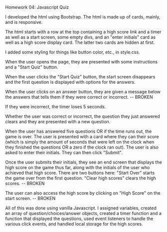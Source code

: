Homework 04: Javascript Quiz

I developed the html using Bootstrap. The html is made up of cards, mainly, and is responsive.

The html starts with a row at the top containing a high score link and a timer as well as a start screen, some empty divs, and an "enter initials" card as well as a high score display card. The latter two cards are hidden at first.

I added some styling for things like button color, etc., in style.css.

When the user opens the page, they are presented with some instructions and a "Start Quiz" button. 

When the user clicks the "Start Quiz" button, the start screen disappears and the first question is displayed with options for the answers. 

When the user clicks on an answer button, they are given a message below the answers that tells them if they were correct or incorrect. -- BROKEN

If they were incorrect, the timer loses 5 seconds.

Whether the user was correct or incorrect, the question they just answered clears and they are presented with a new question. 

When the user has answered five questions OR if the time runs out, the game is over. The user is presented with a card where they can their score (which is simply the amount of seconds that were left on the clock when they finished the questions OR a zero if the clock ran out). The user is also asked to enter their initials. They can then click "Submit".

Once the user submits their initials, they see an end screen that displays the high score on the game thus far, along with the initials of the user who achieved that high score. There are two buttons here: "Start Over" starts the game over from the first question. "Clear high scores" clears the high scores. -- BROKEN

The user can also access the high score by clicking on "High Score" on the start screen. -- BROKEN

All of this was done using vanilla Javascript. I assigned variables, created an array of question/choices/answer objects, created a timer function and a function that displayed the questions, used event listeners to handle the various click events, and handled local storage for the high scores.